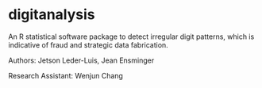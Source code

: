 # digitanalysis
An R statistical software package to detect irregular digit patterns, which is indicative of fraud and strategic data fabrication. 

Authors: Jetson Leder-Luis, Jean Ensminger
 
Research Assistant: Wenjun Chang
